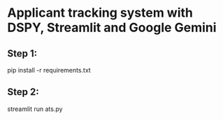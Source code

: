 # Applicant tracking system with DSPY, Streamlit and Google Gemini

## Step 1: 

pip install -r requirements.txt 
## Step 2: 

streamlit run ats.py

